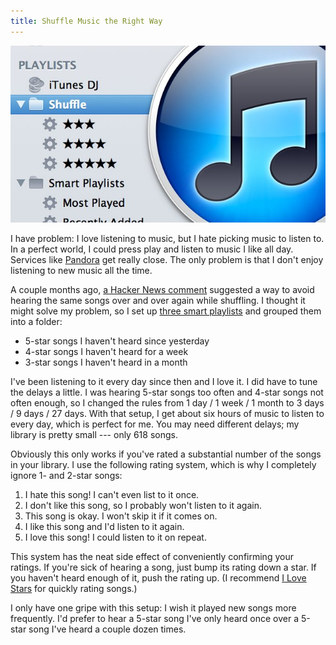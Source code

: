 ```yaml
---
title: Shuffle Music the Right Way
---
```


![iTunes shuffle playlist][1]

I have problem: I love listening to music, but I hate picking music
to listen to. In a perfect world, I could press play and listen to
music I like all day. Services like [Pandora][2] get really close.
The only problem is that I don't enjoy listening to new music all
the time.

A couple months ago, [a Hacker News comment][3] suggested a way to
avoid hearing the same songs over and over again while shuffling.
I thought it might solve my problem, so I set up [three smart
playlists][4] and grouped them into a folder:

-   5-star songs I haven't heard since yesterday
-   4-star songs I haven't heard for a week
-   3-star songs I haven't heard in a month

I've been listening to it every day since then and I love it. I did
have to tune the delays a little. I was hearing 5-star songs too
often and 4-star songs not often enough, so I changed the rules
from 1 day / 1 week / 1 month to 3 days / 9 days / 27 days. With
that setup, I get about six hours of music to listen to every day,
which is perfect for me. You may need different delays; my library
is pretty small --- only 618 songs.

Obviously this only works if you've rated a substantial number of
the songs in your library. I use the following rating system, which
is why I completely ignore 1- and 2-star songs:

1.  I hate this song! I can't even list to it once.
2.  I don't like this song, so I probably won't listen to it again.
3.  This song is okay. I won't skip it if it comes on.
4.  I like this song and I'd listen to it again.
5.  I love this song! I could listen to it on repeat.

This system has the neat side effect of conveniently confirming
your ratings. If you're sick of hearing a song, just bump its rating
down a star. If you haven't heard enough of it, push the rating up.
(I recommend [I Love Stars][5] for quickly rating songs.)

I only have one gripe with this setup: I wish it played new songs
more frequently. I'd prefer to hear a 5-star song I've only heard
once over a 5-star song I've heard a couple dozen times.

[1]: /static/images/2012/10/07/itunes-shuffle-playlist.jpg
[2]: http://www.pandora.com
[3]: http://news.ycombinator.com/item?id=4302318
[4]: /static/pages/2012-10-07-itunes-playlists.xml
[5]: https://itunes.apple.com/app/id402642760
